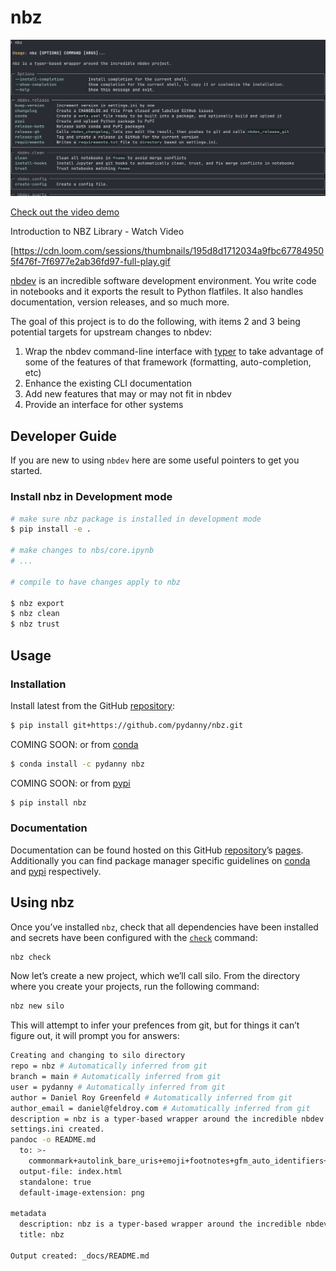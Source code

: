 # nbz


<!-- WARNING: THIS FILE WAS AUTOGENERATED! DO NOT EDIT! -->

![](nbz.png)

[Check out the video
demo](https://www.loom.com/share/5bbc2abcc73d45498be4259cb108dc64?sid=4b367d88-a20d-45d2-bea7-e569959e9e35)

Introduction to NBZ Library - Watch Video

\[https://cdn.loom.com/sessions/thumbnails/195d8d1712034a9fbc677849505f476f-7f6977e2ab36fd97-full-play.gif

[nbdev](https://nbdev.fast.ai/) is an incredible software development
environment. You write code in notebooks and it exports the result to
Python flatfiles. It also handles documentation, version releases, and
so much more.

The goal of this project is to do the following, with items 2 and 3
being potential targets for upstream changes to nbdev:

1.  Wrap the nbdev command-line interface with
    [typer](https://typer.tiangolo.com/) to take advantage of some of
    the features of that framework (formatting, auto-completion, etc)
2.  Enhance the existing CLI documentation
3.  Add new features that may or may not fit in nbdev
4.  Provide an interface for other systems

## Developer Guide

If you are new to using `nbdev` here are some useful pointers to get you
started.

### Install nbz in Development mode

``` sh
# make sure nbz package is installed in development mode
$ pip install -e .

# make changes to nbs/core.ipynb
# ...

# compile to have changes apply to nbz

$ nbz export
$ nbz clean
$ nbz trust
```

## Usage

### Installation

Install latest from the GitHub
[repository](https://github.com/pydanny/nbz):

``` sh
$ pip install git+https://github.com/pydanny/nbz.git
```

COMING SOON: or from [conda](https://anaconda.org/pydanny/nbz)

``` sh
$ conda install -c pydanny nbz
```

COMING SOON: or from [pypi](https://pypi.org/project/nbz/)

``` sh
$ pip install nbz
```

### Documentation

Documentation can be found hosted on this GitHub
[repository](https://github.com/pydanny/nbz)’s
[pages](https://pydanny.github.io/nbz/). Additionally you can find
package manager specific guidelines on
[conda](https://anaconda.org/pydanny/nbz) and
[pypi](https://pypi.org/project/nbz/) respectively.

## Using nbz

Once you’ve installed `nbz`, check that all dependencies have been
installed and secrets have been configured with the
[`check`](https://pydanny.github.io/nbz/commands.html#check) command:

``` bash
nbz check
```

Now let’s create a new project, which we’ll call silo. From the
directory where you create your projects, run the following command:

``` sh
nbz new silo
```

This will attempt to infer your prefences from git, but for things it
can’t figure out, it will prompt you for answers:

``` bash
Creating and changing to silo directory
repo = nbz # Automatically inferred from git
branch = main # Automatically inferred from git
user = pydanny # Automatically inferred from git
author = Daniel Roy Greenfeld # Automatically inferred from git
author_email = daniel@feldroy.com # Automatically inferred from git
description = nbz is a typer-based wrapper around the incredible nbdev project. # Automatically inferred from git
settings.ini created.
pandoc -o README.md
  to: >-
    commonmark+autolink_bare_uris+emoji+footnotes+gfm_auto_identifiers+pipe_tables+strikeout+task_lists+tex_math_dollars
  output-file: index.html
  standalone: true
  default-image-extension: png

metadata
  description: nbz is a typer-based wrapper around the incredible nbdev project.
  title: nbz

Output created: _docs/README.md
```
